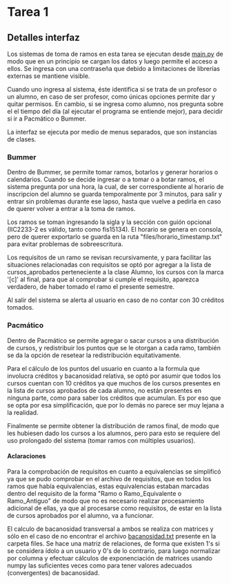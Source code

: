 Tarea 1
============

## Detalles interfaz

Los sistemas de toma de ramos en esta tarea se ejecutan desde [main.py](main.py) de modo que en un principio se cargan los datos y luego permite el acceso a ellos. Se ingresa con una contraseña que debido a limitaciones de librerías externas se mantiene visible.

Cuando uno ingresa al sistema, éste identifica si se trata de un profesor o un alumno, en caso de ser profesor, como únicas opciones permite dar y quitar permisos. En cambio, si se ingresa como alumno, nos pregunta sobre el el tiempo del día (al ejecutar el programa se entiende mejor), para decidir si ir a Pacmático o Bummer.

La interfaz se ejecuta por medio de menus separados, que son instancias de clases.

### Bummer

Dentro de Bummer, se permite tomar ramos, botarlos y generar horarios o calendarios. Cuando se decide ingresar o a tomar o a botar ramos, el sistema pregunta por una hora, la cual, de ser correspondiente al horario de inscripcion del alumno se guarda temporalmente por 3 minutos, para salir y entrar sin problemas durante ese lapso, hasta que vuelve a pedirla en caso de querer volver a entrar a la toma de ramos.

Los ramos se toman ingresando la sigla y la sección con guión opcional (IIC2233-2 es válido, tanto como fis15134). El horario se genera en consola, pero de querer exportarlo se guarda en la ruta "files/horario_timestamp.txt" para evitar problemas de sobreescritura.

Los requisitos de un ramo se revisan recursivamente, y para facilitar las situaciones relacionadas con requisitos se optó por agregar a la lista de cursos_aprobados perteneciente a la clase Alumno, los cursos con la marca '[c]' al final, para que al comprobar si cumple el requisito, aparezca verdadero, de haber tomado el ramo el presente semestre.

Al salir del sistema se alerta al usuario en caso de no contar con 30 créditos tomados.

### Pacmático

Dentro de Pacmático se permite agregar o sacar cursos a una distribución de cursos, y redistribuir los puntos que se le otorgan a cada ramo, también se da la opción de resetear la redistribución equitativamente.

Para el cálculo de los puntos del usuario en cuanto a la formula que involucra créditos y bacanosidad relativa, se optó por asumir que todos los cursos cuentan con 10 créditos ya que muchos de los cursos presentes en la lista de cursos aprobados de cada alumno, no están presentes en ninguna parte, como para saber los créditos que acumulan. Es por eso que se opta por esa simplificación, que por lo demás no parece ser muy lejana a la realidad.

Finalmente se permite obtener la distribución de ramos final, de modo que les hubiesen dado los cursos a los alumnos, pero para esto se requiere del uso prolongado del sistema (tomar ramos con múltiples usuarios).

#### Aclaraciones

Para la comprobación de requisitos en cuanto a equivalencias se simplificó ya que se pudo comprobar en el archivo de requisitos, que en todos los ramos que había equivalencias, estas equivalencias estaban marcadas dentro del requisito de la forma "Ramo o Ramo_Equivalente o Ramo_Antiguo" de modo que no es necesario realizar procesamiento adicional de ellas, ya que al procesarse como requisitos, de estar en la lista de cursos aprobados por el alumno, va a funcionar.

El calculo de bacanosidad transversal a ambos se realiza con matrices y sólo en el caso de no encontrar el archivo [bacanosidad.txt](files/bacanosidad.txt) presente en la carpeta files. Se hace una matriz de relaciones, de forma que existen 1's si se considera ídolo a un usuario y 0's de lo contrario, para luego normalizar por columna y efectuar cálculos de exponenciación de matrices usando numpy las suficientes veces como para tener valores adecuados (convergentes) de bacanosidad.